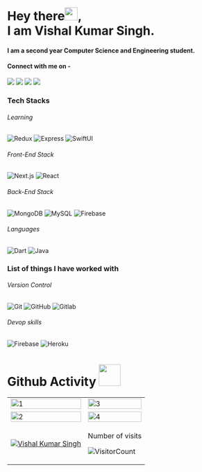 # Hey there<img src="https://raw.githubusercontent.com/arnoob16/arnoob16/master/wave.gif" width="30px">,<br>I am Vishal Kumar Singh.

#### I am a second year Computer Science and Engineering student.

#### Connect with me on -

[<img src="https://img.shields.io/badge/twitter-%231DA1F2.svg?&style=for-the-badge&logo=twitter&logoColor=white" />](https://twitter.com/vx_vishal)
[<img src="https://img.shields.io/badge/linkedin-%230077B5.svg?&style=for-the-badge&logo=linkedin&logoColor=white" />](https://www.linkedin.com/in/vishal-kumar-singh-1aa8171aa/)
[<img src ="https://img.shields.io/badge/Email-Here-%23E4405F.svg?&style=for-the-badge&logo=&logoColor=white%22">](mailto:singhvishalkumar997@gmail.com)
[<img src ="https://img.shields.io/badge/Website-AD-%231877F2.svg?&style=for-the-badge&logo=&logoColor=white%22">](https://vxvishal.github.io/)

### Tech Stacks

###### Learning

![Redux](https://img.shields.io/badge/-Redux-black?style=flat-square&logo=redux)
![Express](https://img.shields.io/badge/-Express-black?style=flat-square&logo=Node.js)
![SwiftUI](https://img.shields.io/badge/-SwiftUI-black?style=flat-square&logo=Swift)

###### Front-End Stack

![Next.js](https://img.shields.io/badge/-Next-grey?style=flat-square&logo=Next.js)
![React](https://img.shields.io/badge/-React-black?style=flat-square&logo=react)

###### Back-End Stack

![MongoDB](https://img.shields.io/badge/-MongoDB-black?style=flat-square&logo=mongodb)
![MySQL](https://img.shields.io/badge/-MySQL-black?style=flat-square&logo=mysql)
![Firebase](https://img.shields.io/badge/-Firebase-00599C?style=flat-square&logo=Firebase)

###### Languages

![Dart](https://img.shields.io/badge/-Dart-2AB7F6?style=flat-square&logo=Dart)
![Java](https://img.shields.io/badge/-java-E34A86?style=flat-square&logo=java)

### List of things I have worked with

###### Version Control

![Git](https://img.shields.io/badge/-Git-black?style=flat-square&logo=git)
![GitHub](https://img.shields.io/badge/-GitHub-181717?style=flat-square&logo=github)
![Gitlab](https://img.shields.io/badge/-Gitlab-181717?style=flat-square&logo=gitlab)

###### Devop skills

![Firebase](https://img.shields.io/badge/-Firebase-00599C?style=flat-square&logo=Firebase)
![Heroku](https://img.shields.io/badge/-Heroku-79589F?style=flat-square&logo=heroku)

# Github Activity <img src="https://i.pinimg.com/originals/e5/93/ab/e593ab0589d5f1b389e4dfbcce2bce20.gif" width="50">

<table>
  <tr>
    <td><img src="https://github-readme-stats.vercel.app/api?username=vxvishal&theme=highcontrast&show_icons=true"  display=block width=100% height=auto  alt="1" ></td>
    <td><img src="https://github-readme-streak-stats.herokuapp.com/?user=vxvishal&theme=highcontrast"  display=block width=100% height=auto alt="3" align="right"></td>
    
   </tr> 
   <tr>
      <td><img src="https://github-readme-stats.vercel.app/api/top-langs/?username=vxvishal&theme=highcontrast&layout=compact"  display=block width=100% height=auto  alt="2" ></td>
     <td><img src="https://github-readme-stats.vercel.app/api/wakatime?username=vxvishal&custom_title=My%20Weekly%20Stats&layout=compact&theme=highcontrast" align="right" display=block width=100% height=auto  alt="4"  >
  </td>
  </tr>
  <tr>
    <td><p align="center"><a href="https://github.com/ryo-ma/github-profile-trophy">
    <img src="https://github-profile-trophy.vercel.app/?username=vxvishal&theme=dracula&column=4&margin-w=15&margin-h=15" alt="Vishal Kumar Singh" />
      </a></p></td><td>
  <p align = "left" > Number of visits <br> 
  
  ![VisitorCount](https://profile-counter.glitch.me/{vxvishal}/count.svg) 
</p>
</td></tr>

</table>

